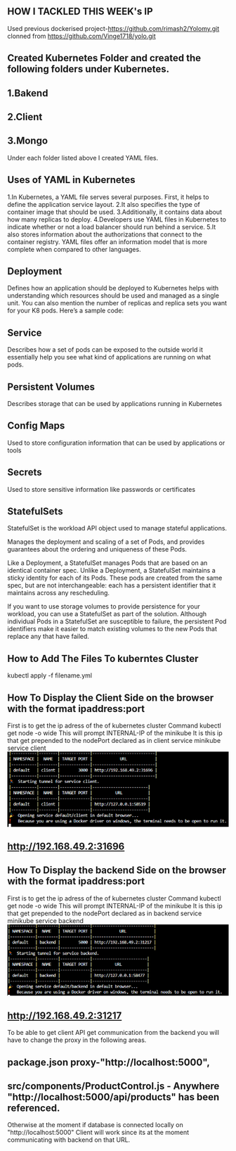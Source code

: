 ## HOW I TACKLED THIS WEEK's IP
Used previous dockerised project-https://github.com/rimash2/Yolomy.git clonned from https://github.com/Vinge1718/yolo.git
## Created Kubernetes Folder and created the following folders under Kubernetes.
## 1.Bakend
## 2.Client
## 3.Mongo
Under each folder listed above I created YAML files.
## Uses of YAML in Kubernetes
1.In Kubernetes, a YAML file serves several purposes. First, it helps to define the application service layout.
2.It also specifies the type of container image that should be used.
3.Additionally, it contains data about how many replicas to deploy.
4.Developers use YAML files in Kubernetes to indicate whether or not a load balancer should run behind a service.
5.It also stores information about the authorizations that connect to the container registry. YAML files offer an       information model that is more complete when compared to other languages.
## Deployment
Defines how an application should be deployed to Kubernetes helps with understanding which resources should be used and managed as a single unit. You can also mention the number of replicas and replica sets you want for your K8 pods. Here’s a sample code:
## Service
Describes how a set of pods can be exposed to the outside world it essentially help you see what kind of applications are running on what pods.
## Persistent Volumes
Describes storage that can be used by applications running in Kubernetes
## Config Maps
Used to store configuration information that can be used by applications or tools
## Secrets
Used to store sensitive information like passwords or certificates
## StatefulSets
StatefulSet is the workload API object used to manage stateful applications.

Manages the deployment and scaling of a set of Pods, and provides guarantees about the ordering and uniqueness of these Pods.

Like a Deployment, a StatefulSet manages Pods that are based on an identical container spec. Unlike a Deployment, a StatefulSet maintains a sticky identity for each of its Pods. These pods are created from the same spec, but are not interchangeable: each has a persistent identifier that it maintains across any rescheduling.

If you want to use storage volumes to provide persistence for your workload, you can use a StatefulSet as part of the solution. Although individual Pods in a StatefulSet are susceptible to failure, the persistent Pod identifiers make it easier to match existing volumes to the new Pods that replace any that have failed.

## How to Add The Files To kuberntes Cluster
kubectl apply -f filename.yml


## How To Display the Client Side on the browser with the format ipaddress:port
First is to get the ip adress of the of kubernetes cluster
Command kubectl get node -o wide
This will prompt INTERNAL-IP of the minikube
It is this ip that get prepended to the nodePort declared as in client service
minikube service client
![Alt text](image-1.png)
##  http://192.168.49.2:31696 


## How To Display the backend Side on the browser with the format ipaddress:port
First is to get the ip adress of the of kubernetes cluster
Command kubectl get node -o wide
This will prompt INTERNAL-IP of the minikube
It is this ip that get prepended to the nodePort declared as in backend service
minikube service backend
![Alt text](image.png)
##  http://192.168.49.2:31217 
To be able to get client API get communication from the backend you will have to change the proxy in the following areas.
## package.json proxy-"http://localhost:5000",
## src/components/ProductControl.js - Anywhere "http://localhost:5000/api/products" has been referenced.
Otherwise at the moment if database is connected locally on "http://localhost:5000" Client will work since its at the moment communicating with backend on that URL.




